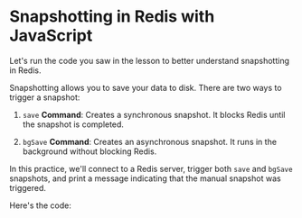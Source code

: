 # Snapshotting in Redis with JavaScript

Let's run the code you saw in the lesson to better understand snapshotting in Redis.

Snapshotting allows you to save your data to disk. There are two ways to trigger a snapshot:

1. `save` **Command**: Creates a synchronous snapshot. It blocks Redis until the snapshot is completed.

2. `bgSave` **Command**: Creates an asynchronous snapshot. It runs in the background without blocking Redis.

In this practice, we'll connect to a Redis server, trigger both `save` and `bgSave` snapshots, and print a message indicating that the manual snapshot was triggered.

Here's the code: